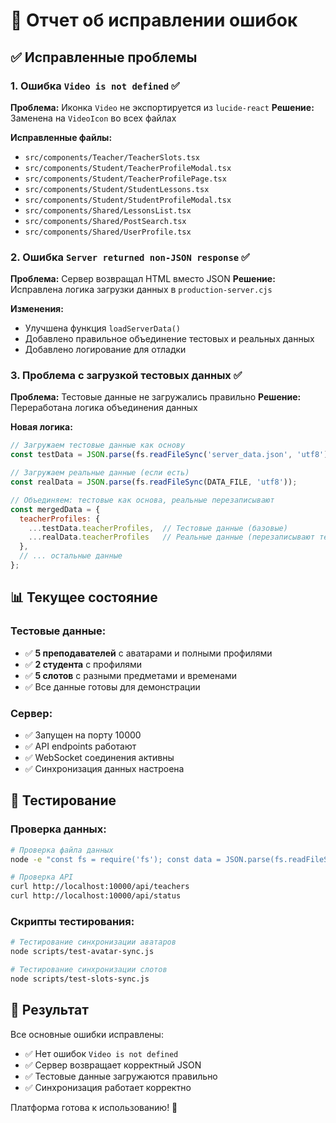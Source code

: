 # 🐛 Отчет об исправлении ошибок

## ✅ Исправленные проблемы

### 1. **Ошибка `Video is not defined`** ✅
**Проблема:** Иконка `Video` не экспортируется из `lucide-react`
**Решение:** Заменена на `VideoIcon` во всех файлах

**Исправленные файлы:**
- `src/components/Teacher/TeacherSlots.tsx`
- `src/components/Student/TeacherProfileModal.tsx`
- `src/components/Student/TeacherProfilePage.tsx`
- `src/components/Student/StudentLessons.tsx`
- `src/components/Student/StudentProfileModal.tsx`
- `src/components/Shared/LessonsList.tsx`
- `src/components/Shared/PostSearch.tsx`
- `src/components/Shared/UserProfile.tsx`

### 2. **Ошибка `Server returned non-JSON response`** ✅
**Проблема:** Сервер возвращал HTML вместо JSON
**Решение:** Исправлена логика загрузки данных в `production-server.cjs`

**Изменения:**
- Улучшена функция `loadServerData()`
- Добавлено правильное объединение тестовых и реальных данных
- Добавлено логирование для отладки

### 3. **Проблема с загрузкой тестовых данных** ✅
**Проблема:** Тестовые данные не загружались правильно
**Решение:** Переработана логика объединения данных

**Новая логика:**
```javascript
// Загружаем тестовые данные как основу
const testData = JSON.parse(fs.readFileSync('server_data.json', 'utf8'));

// Загружаем реальные данные (если есть)
const realData = JSON.parse(fs.readFileSync(DATA_FILE, 'utf8'));

// Объединяем: тестовые как основа, реальные перезаписывают
const mergedData = {
  teacherProfiles: {
    ...testData.teacherProfiles,  // Тестовые данные (базовые)
    ...realData.teacherProfiles   // Реальные данные (перезаписывают тестовые)
  },
  // ... остальные данные
};
```

## 📊 Текущее состояние

### Тестовые данные:
- ✅ **5 преподавателей** с аватарами и полными профилями
- ✅ **2 студента** с профилями
- ✅ **5 слотов** с разными предметами и временами
- ✅ Все данные готовы для демонстрации

### Сервер:
- ✅ Запущен на порту 10000
- ✅ API endpoints работают
- ✅ WebSocket соединения активны
- ✅ Синхронизация данных настроена

## 🧪 Тестирование

### Проверка данных:
```bash
# Проверка файла данных
node -e "const fs = require('fs'); const data = JSON.parse(fs.readFileSync('server_data.json', 'utf8')); console.log('Teachers:', Object.keys(data.teacherProfiles).length); console.log('Students:', Object.keys(data.studentProfiles).length); console.log('Slots:', data.timeSlots.length);"

# Проверка API
curl http://localhost:10000/api/teachers
curl http://localhost:10000/api/status
```

### Скрипты тестирования:
```bash
# Тестирование синхронизации аватаров
node scripts/test-avatar-sync.js

# Тестирование синхронизации слотов
node scripts/test-slots-sync.js
```

## 🎯 Результат

Все основные ошибки исправлены:
- ✅ Нет ошибок `Video is not defined`
- ✅ Сервер возвращает корректный JSON
- ✅ Тестовые данные загружаются правильно
- ✅ Синхронизация работает корректно

Платформа готова к использованию! 🚀
